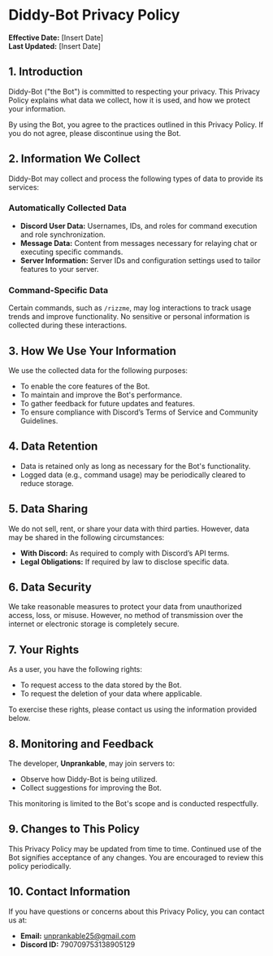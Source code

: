 # Diddy-Bot Privacy Policy

**Effective Date:** [Insert Date]  
**Last Updated:** [Insert Date]

## 1. Introduction
Diddy-Bot ("the Bot") is committed to respecting your privacy. This Privacy Policy explains what data we collect, how it is used, and how we protect your information.

By using the Bot, you agree to the practices outlined in this Privacy Policy. If you do not agree, please discontinue using the Bot.

## 2. Information We Collect
Diddy-Bot may collect and process the following types of data to provide its services:

### Automatically Collected Data
- **Discord User Data:** Usernames, IDs, and roles for command execution and role synchronization.
- **Message Data:** Content from messages necessary for relaying chat or executing specific commands.
- **Server Information:** Server IDs and configuration settings used to tailor features to your server.

### Command-Specific Data
Certain commands, such as `/rizzme`, may log interactions to track usage trends and improve functionality. No sensitive or personal information is collected during these interactions.

## 3. How We Use Your Information
We use the collected data for the following purposes:
- To enable the core features of the Bot.
- To maintain and improve the Bot's performance.
- To gather feedback for future updates and features.
- To ensure compliance with Discord’s Terms of Service and Community Guidelines.

## 4. Data Retention
- Data is retained only as long as necessary for the Bot's functionality.
- Logged data (e.g., command usage) may be periodically cleared to reduce storage.

## 5. Data Sharing
We do not sell, rent, or share your data with third parties. However, data may be shared in the following circumstances:
- **With Discord:** As required to comply with Discord’s API terms.
- **Legal Obligations:** If required by law to disclose specific data.

## 6. Data Security
We take reasonable measures to protect your data from unauthorized access, loss, or misuse. However, no method of transmission over the internet or electronic storage is completely secure.

## 7. Your Rights
As a user, you have the following rights:
- To request access to the data stored by the Bot.
- To request the deletion of your data where applicable.

To exercise these rights, please contact us using the information provided below.

## 8. Monitoring and Feedback
The developer, **Unprankable**, may join servers to:
- Observe how Diddy-Bot is being utilized.
- Collect suggestions for improving the Bot.

This monitoring is limited to the Bot's scope and is conducted respectfully.

## 9. Changes to This Policy
This Privacy Policy may be updated from time to time. Continued use of the Bot signifies acceptance of any changes. You are encouraged to review this policy periodically.

## 10. Contact Information
If you have questions or concerns about this Privacy Policy, you can contact us at:  
- **Email:** unprankable25@gmail.com  
- **Discord ID:** 790709753138905129  
